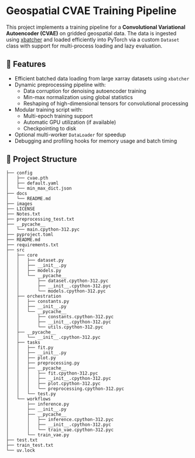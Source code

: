 # Geospatial CVAE Training Pipeline

This project implements a training pipeline for a **Convolutional Variational Autoencoder (CVAE)** on gridded geospatial data. The data is ingested using [xbatcher](https://xbatcher.readthedocs.io/) and loaded efficiently into PyTorch via a custom `Dataset` class with support for multi-process loading and lazy evaluation.

## 📌 Features

- Efficient batched data loading from large xarray datasets using `xbatcher`
- Dynamic preprocessing pipeline with:
  - Data corruption for denoising autoencoder training
  - Min-max normalization using global statistics
  - Reshaping of high-dimensional tensors for convolutional processing
- Modular training script with:
  - Multi-epoch training support
  - Automatic GPU utilization (if available)
  - Checkpointing to disk
- Optional multi-worker `DataLoader` for speedup
- Debugging and profiling hooks for memory usage and batch timing

## 📁 Project Structure

```
├── config
│   ├── cvae.pth
│   ├── default.yaml
│   └── min_max_dict.json
├── docs
│   └── README.md
├── images
├── LICENSE
├── Notes.txt
├── preprocessing_test.txt
├── __pycache__
│   └── main.cpython-312.pyc
├── pyproject.toml
├── README.md
├── requirements.txt
├── src
│   ├── core
│   │   ├── dataset.py
│   │   ├── __init__.py
│   │   ├── models.py
│   │   └── __pycache__
│   │       ├── dataset.cpython-312.pyc
│   │       ├── __init__.cpython-312.pyc
│   │       └── models.cpython-312.pyc
│   ├── orchestration
│   │   ├── constants.py
│   │   ├── __init__.py
│   │   └── __pycache__
│   │       ├── constants.cpython-312.pyc
│   │       ├── __init__.cpython-312.pyc
│   │       └── utils.cpython-312.pyc
│   ├── __pycache__
│   │   └── __init__.cpython-312.pyc
│   ├── tasks
│   │   ├── fit.py
│   │   ├── __init__.py
│   │   ├── plot.py
│   │   ├── preprocessing.py
│   │   ├── __pycache__
│   │   │   ├── fit.cpython-312.pyc
│   │   │   ├── __init__.cpython-312.pyc
│   │   │   ├── plot.cpython-312.pyc
│   │   │   └── preprocessing.cpython-312.pyc
│   │   └── test.py
│   └── workflows
│       ├── inference.py
│       ├── __init__.py
│       ├── __pycache__
│       │   ├── inference.cpython-312.pyc
│       │   ├── __init__.cpython-312.pyc
│       │   └── train_vae.cpython-312.pyc
│       └── train_vae.py
├── test.txt
├── train_test.txt
└── uv.lock

```


